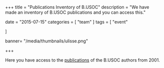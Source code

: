 +++
title = "Publications Inventory of B.USOC"
description = "We have made an inventory of B.USOC publications and you can access this."

date = "2015-07-15"
categories = [
   "team"
]
tags = [
     "event"
  
]

banner= "/media/thumbnails/ulisse.png"


+++


Here you have access to the [publications](/publications/pub-index) of the B.USOC authors from 2001.

